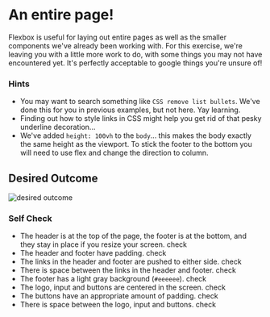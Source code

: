 # An entire page!

Flexbox is useful for laying out entire pages as well as the smaller components we've already been working with. For this exercise, we're leaving you with a little more work to do, with some things you may not have encountered yet. It's perfectly acceptable to google things you're unsure of!

### Hints
- You may want to search something like `CSS remove list bullets`.  We've done this for you in previous examples, but not here. Yay learning.
- Finding out how to style links in CSS might help you get rid of that pesky underline decoration...
- We've added `height: 100vh` to the `body`... this makes the body exactly the same height as the viewport. To stick the footer to the bottom you will need to use flex and change the direction to column.

## Desired Outcome
![desired outcome](./desired-outcome.png)

### Self Check

- The header is at the top of the page, the footer is at the bottom, and they stay in place if you resize your screen.
check
- The header and footer have padding.
check
- The links in the header and footer are pushed to either side.
check
- There is space between the links in the header and footer.
check
- The footer has a light gray background (`#eeeeee`).
check
- The logo, input and buttons are centered in the screen.
check
- The buttons have an appropriate amount of padding.
check
- There is space between the logo, input and buttons.
check